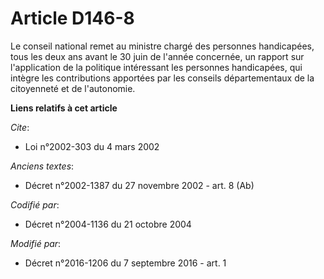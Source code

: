 # Article D146-8

Le conseil national remet au ministre chargé des personnes handicapées, tous les deux ans avant le 30 juin de l'année
concernée, un rapport sur l'application de la politique intéressant les personnes handicapées, qui intègre les contributions
apportées par les conseils départementaux de la citoyenneté et de l'autonomie.

**Liens relatifs à cet article**

_Cite_:

  - Loi n°2002-303 du 4 mars 2002

_Anciens textes_:

  - Décret n°2002-1387 du 27 novembre 2002 - art. 8 (Ab)

_Codifié par_:

  - Décret n°2004-1136 du 21 octobre 2004

_Modifié par_:

  - Décret n°2016-1206 du 7 septembre 2016 - art. 1
